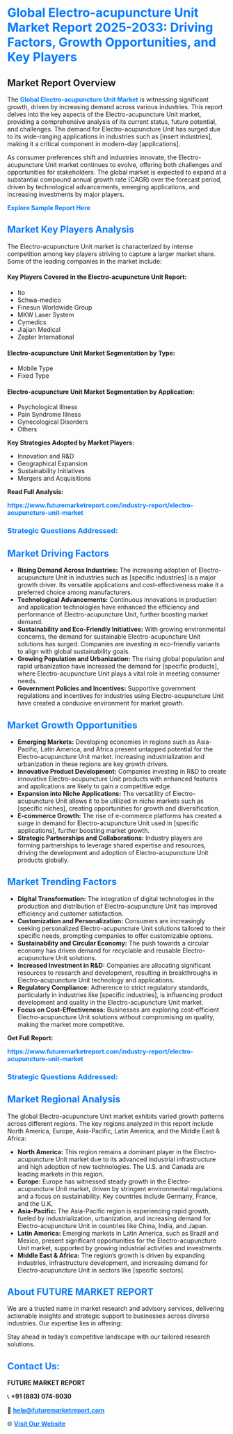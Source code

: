 <h1 style="color: #007BFF;">Global Electro-acupuncture Unit Market Report 2025-2033: Driving Factors, Growth Opportunities, and Key Players</h1>

<section id="overview">
<h2>Market Report Overview</h2>
<p>The <a href="https://www.futuremarketreport.com/industry-report/electro-acupuncture-unit-market" style="color: #007BFF; text-decoration: none;"><strong>Global Electro-acupuncture Unit Market</strong></a> is witnessing significant growth, driven by increasing demand across various industries. This report delves into the key aspects of the Electro-acupuncture Unit market, providing a comprehensive analysis of its current status, future potential, and challenges. The demand for Electro-acupuncture Unit has surged due to its wide-ranging applications in industries such as [insert industries], making it a critical component in modern-day [applications].</p>
<p>As consumer preferences shift and industries innovate, the Electro-acupuncture Unit market continues to evolve, offering both challenges and opportunities for stakeholders. The global market is expected to expand at a substantial compound annual growth rate (CAGR) over the forecast period, driven by technological advancements, emerging applications, and increasing investments by major players.</p>
</section>

<section id="overview">
<p><a href="https://www.futuremarketreport.com/request-sample/reportId=64466" style="color: #007BFF; text-decoration: none;"><strong>Explore Sample Report Here</strong></a></p>
</section>

<section id="key-players">
<h2 style="color: #007BFF;">Market Key Players Analysis</h2>
<p>The Electro-acupuncture Unit market is characterized by intense competition among key players striving to capture a larger market share. Some of the leading companies in the market include:</p>
<h4>Key Players Covered in the Electro-acupuncture Unit Report:</h4>
<ul><li>Ito</li><li>Schwa-medico</li><li>Finesun Worldwide Group</li><li>MKW Laser System</li><li>Cymedics</li><li>Jiajian Medical</li><li>Zepter International</li></ul>
<h4>Electro-acupuncture Unit Market Segmentation by Type:</h4>
<ul><li>Mobile Type</li><li>Fixed Type</li></ul>

<h4>Electro-acupuncture Unit Market Segmentation by Application:</h4>
<ul><li>Psychological Illness</li><li>Pain Syndrome Illness</li><li>Gynecological Disorders</li><li>Others</li></ul>
<p><strong>Key Strategies Adopted by Market Players:</strong></p>
<ul>
<li>Innovation and R&D</li>
<li>Geographical Expansion</li>
<li>Sustainability Initiatives</li>
<li>Mergers and Acquisitions</li>
</ul>
</section>

<section>
<p><strong>Read Full Analysis: </strong></p><a href="https://www.futuremarketreport.com/industry-report/electro-acupuncture-unit-market" style="color: #007BFF; text-decoration: none;"><strong>https://www.futuremarketreport.com/industry-report/electro-acupuncture-unit-market</strong></a>
<h3 style="color: #007BFF;">Strategic Questions Addressed:</h3>
</section>

<section id="driving-factors">
<h2 style="color: #007BFF;">Market Driving Factors</h2>
<ul>
<li><strong>Rising Demand Across Industries:</strong> The increasing adoption of Electro-acupuncture Unit in industries such as [specific industries] is a major growth driver. Its versatile applications and cost-effectiveness make it a preferred choice among manufacturers.</li>
<li><strong>Technological Advancements:</strong> Continuous innovations in production and application technologies have enhanced the efficiency and performance of Electro-acupuncture Unit, further boosting market demand.</li>
<li><strong>Sustainability and Eco-Friendly Initiatives:</strong> With growing environmental concerns, the demand for sustainable Electro-acupuncture Unit solutions has surged. Companies are investing in eco-friendly variants to align with global sustainability goals.</li>
<li><strong>Growing Population and Urbanization:</strong> The rising global population and rapid urbanization have increased the demand for [specific products], where Electro-acupuncture Unit plays a vital role in meeting consumer needs.</li>
<li><strong>Government Policies and Incentives:</strong> Supportive government regulations and incentives for industries using Electro-acupuncture Unit have created a conducive environment for market growth.</li>
</ul>
</section>

<section id="growth-opportunities">
<h2 style="color: #007BFF;">Market Growth Opportunities</h2>
<ul>
<li><strong>Emerging Markets:</strong> Developing economies in regions such as Asia-Pacific, Latin America, and Africa present untapped potential for the Electro-acupuncture Unit market. Increasing industrialization and urbanization in these regions are key growth drivers.</li>
<li><strong>Innovative Product Development:</strong> Companies investing in R&D to create innovative Electro-acupuncture Unit products with enhanced features and applications are likely to gain a competitive edge.</li>
<li><strong>Expansion into Niche Applications:</strong> The versatility of Electro-acupuncture Unit allows it to be utilized in niche markets such as [specific niches], creating opportunities for growth and diversification.</li>
<li><strong>E-commerce Growth:</strong> The rise of e-commerce platforms has created a surge in demand for Electro-acupuncture Unit used in [specific applications], further boosting market growth.</li>
<li><strong>Strategic Partnerships and Collaborations:</strong> Industry players are forming partnerships to leverage shared expertise and resources, driving the development and adoption of Electro-acupuncture Unit products globally.</li>
</ul>
</section>

<section id="trending-factors">
<h2 style="color: #007BFF;">Market Trending Factors</h2>
<ul>
<li><strong>Digital Transformation:</strong> The integration of digital technologies in the production and distribution of Electro-acupuncture Unit has improved efficiency and customer satisfaction.</li>
<li><strong>Customization and Personalization:</strong> Consumers are increasingly seeking personalized Electro-acupuncture Unit solutions tailored to their specific needs, prompting companies to offer customizable options.</li>
<li><strong>Sustainability and Circular Economy:</strong> The push towards a circular economy has driven demand for recyclable and reusable Electro-acupuncture Unit solutions.</li>
<li><strong>Increased Investment in R&D:</strong> Companies are allocating significant resources to research and development, resulting in breakthroughs in Electro-acupuncture Unit technology and applications.</li>
<li><strong>Regulatory Compliance:</strong> Adherence to strict regulatory standards, particularly in industries like [specific industries], is influencing product development and quality in the Electro-acupuncture Unit market.</li>
<li><strong>Focus on Cost-Effectiveness:</strong> Businesses are exploring cost-efficient Electro-acupuncture Unit solutions without compromising on quality, making the market more competitive.</li>
</ul>
</section>

<section>
<p><strong>Get Full Report: </strong></p><a href="https://www.futuremarketreport.com/industry-report/electro-acupuncture-unit-market" style="color: #007BFF; text-decoration: none;"><strong>https://www.futuremarketreport.com/industry-report/electro-acupuncture-unit-market</strong></a>
<h3 style="color: #007BFF;">Strategic Questions Addressed:</h3>
</section>


<section id="regional-analysis">
<h2 style="color: #007BFF;">Market Regional Analysis</h2>
<p>The global Electro-acupuncture Unit market exhibits varied growth patterns across different regions. The key regions analyzed in this report include North America, Europe, Asia-Pacific, Latin America, and the Middle East & Africa:</p>
<ul>
<li><strong>North America:</strong> This region remains a dominant player in the Electro-acupuncture Unit market due to its advanced industrial infrastructure and high adoption of new technologies. The U.S. and Canada are leading markets in this region.</li>
<li><strong>Europe:</strong> Europe has witnessed steady growth in the Electro-acupuncture Unit market, driven by stringent environmental regulations and a focus on sustainability. Key countries include Germany, France, and the U.K.</li>
<li><strong>Asia-Pacific:</strong> The Asia-Pacific region is experiencing rapid growth, fueled by industrialization, urbanization, and increasing demand for Electro-acupuncture Unit in countries like China, India, and Japan.</li>
<li><strong>Latin America:</strong> Emerging markets in Latin America, such as Brazil and Mexico, present significant opportunities for the Electro-acupuncture Unit market, supported by growing industrial activities and investments.</li>
<li><strong>Middle East & Africa:</strong> The region’s growth is driven by expanding industries, infrastructure development, and increasing demand for Electro-acupuncture Unit in sectors like [specific sectors].</li>
</ul>
</section>

<footer>
<h2 style="color: #007BFF;">About FUTURE MARKET REPORT</h2>
<p>We are a trusted name in market research and advisory services, delivering actionable insights and strategic support to businesses across diverse industries. Our expertise lies in offering:</p>

<p>Stay ahead in today’s competitive landscape with our tailored research solutions.</p>

<h2 style="color: #007BFF;">Contact Us:</h2>
<p><strong>FUTURE MARKET REPORT</strong></p>
<p>📞 <strong>+91 (883) 074-8030</strong></p>
<p>📧 <strong><a href="mailto:help@futuremarketreport.com" style="color: #007BFF;">help@futuremarketreport.com</a></strong></p>
<p>🌐 <strong><a href="https://www.futuremarketreport.com/" style="color: #007BFF;">Visit Our Website</a></strong></p>
</footer>